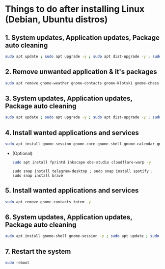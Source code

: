 # Things to do after installing Linux (Debian, Ubuntu distros)


## 1. System updates, Application updates, Package auto cleaning

  ```bash
  sudo apt update ; sudo apt upgrade -y ; sudo apt dist-upgrade -y ; sudo apt autoremove -y ; sudo apt autoclean -y
  ```
  
## 2. Remove unwanted application & it's packages

  ```bash
  sudo apt remove gnome-weather gnome-contacts gnome-klotski gnome-chess gnome-mines gnome-music lightsoff gnome-robots gnome-nibbles gnome-sudoku gnome-tetravex gnome-taquin gnome-2048 gnome-maps gnome-mahjongg totem aisleriot five-or-more four-in-a-row quadrapassel rhythmbox tali swell-foop shotwell hitori iagno evolution -y
  ```
  
## 3. System updates, Application updates, Package auto cleaning

  ```bash
  sudo apt update ; sudo apt upgrade -y ; sudo apt dist-upgrade -y ; sudo apt autoremove -y ; sudo apt autoclean -y
  ```
  
## 4. Install wanted applications and services

  ```bash
  sudo apt install gnome-session gnome-core gnome-shell gnome-calendar gnome-browser-connector locales nano figlet lolcat neofetch snap snapd firmware-* libreoffice locate mlocate gnome-shell-extension-manager gdm3 seahorse thunderbird vlc linux-image-$(uname -r) nano network-manager gnome-shell vim nano wget curl net-tools ifupdown iproute2 bash-completion grub-pc snap snapd -y
  ```
  
  + (Optional)

      ```bash
      sudo apt install fprintd inkscape obs-studio cloudflare-warp -y
      ```
      ```
      sudo snap install telegram-desktop ; sudo snap install spotify ; sudo snap install brave
      ```

  
## 5. Install wanted applications and services

  ```bash
  sudo apt remove gnome-contacts totem -y
  ```

## 6. System updates, Application updates, Package auto cleaning

  ```bash
  sudo apt install gnome-shell gnome-session -y ; sudo apt update ; sudo apt upgrade -y ; sudo apt dist-upgrade -y ; sudo apt autoremove -y ; sudo apt autoclean -y
  ```
  
## 7. Restart the system

  ```bash
  sudo reboot
  ```
